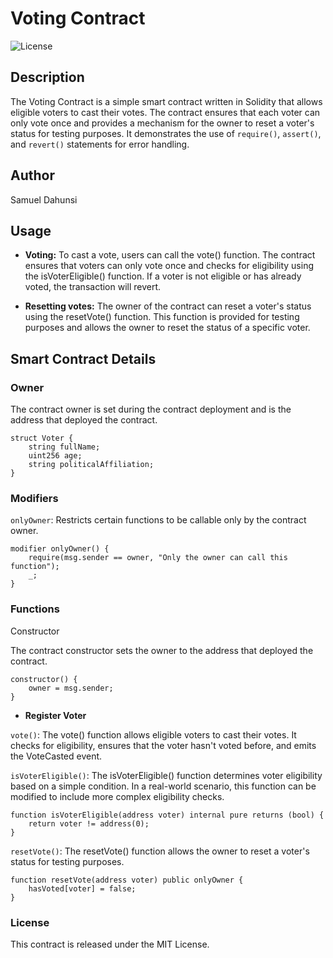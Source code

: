 # Voting Contract

![License](https://img.shields.io/badge/License-MIT-blue.svg)

## Description

The Voting Contract is a simple smart contract written in Solidity that allows eligible voters to cast their votes. The contract ensures that each voter can only vote once and provides a mechanism for the owner to reset a voter's status for testing purposes. It demonstrates the use of `require()`, `assert()`, and `revert()` statements for error handling.

## Author

 Samuel Dahunsi

## Usage

- **Voting:** To cast a vote, users can call the vote() function. The contract ensures that voters can only vote once and checks for eligibility using the isVoterEligible() function. If a voter is not eligible or has already voted, the transaction will revert.

- **Resetting votes:** The owner of the contract can reset a voter's status using the resetVote() function. This function is provided for testing purposes and allows the owner to reset the status of a specific voter.

## Smart Contract Details

### Owner

The contract owner is set during the contract deployment and is the address that deployed the contract.

```solidity
struct Voter {
    string fullName;
    uint256 age;
    string politicalAffiliation;
}
```

### Modifiers

`onlyOwner`: Restricts certain functions to be callable only by the contract owner.

```solidity
modifier onlyOwner() {
    require(msg.sender == owner, "Only the owner can call this function");
    _;
}
```

### Functions

Constructor

The contract constructor sets the owner to the address that deployed the contract.

```solidity
constructor() {
    owner = msg.sender;
}
```


- **Register Voter**

`vote()`:
The vote() function allows eligible voters to cast their votes. It checks for eligibility, ensures that the voter hasn't voted before, and emits the VoteCasted event.

`isVoterEligible()`:
The isVoterEligible() function determines voter eligibility based on a simple condition. In a real-world scenario, this function can be modified to include more complex eligibility checks.

```solidity
function isVoterEligible(address voter) internal pure returns (bool) {
    return voter != address(0);
}
```

`resetVote()`:
The resetVote() function allows the owner to reset a voter's status for testing purposes.

```solidity
function resetVote(address voter) public onlyOwner {
    hasVoted[voter] = false;
}
```

### License
This contract is released under the MIT License.